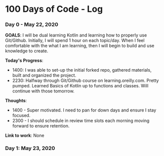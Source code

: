 # 100 Days of Code - Log 

### Day 0 - May 22, 2020

**GOALS**: I will be dual learning Kotlin and learning how to properly use Git/Github. Initially, I will spend 1 hour on each topic/day. When I feel comfortable with the what I am learning, then I will begin to build and use knowledge to create. 

**Today's Progress**: 
- 1400: I was able to set-up the initial forked repo, gathered materials, built and organized the project. 
- 2230: Halfway through Git/Github course on learning.oreilly.com. Pretty pumped. Learned Basics of Kotlin up to functions and classes. Will continue with those tomorrow.

**Thoughts**: 
- 1400 - Super motivated. I need to pan for down days and ensure I stay focused. 
- 2300 - I should schedule in review time slots each morning moving forward to ensure 
retention.

**Link to work**: None

### Day 1: May 23, 2020



